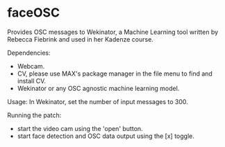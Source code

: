 # faceOSC

Provides OSC messages to Wekinator, a Machine Learning tool written by Rebecca Fiebrink and used in her Kadenze course.

Dependencies:
- Webcam.
- CV, please use MAX's package manager in the file menu to find and install CV.
- Wekinator or any OSC agnostic machine learning model.

Usage:
In Wekinator, set the number of input messages to 300.

Running the patch:
- start the video cam using the 'open' button.
- start face detection and OSC data output using the [x] toggle.

